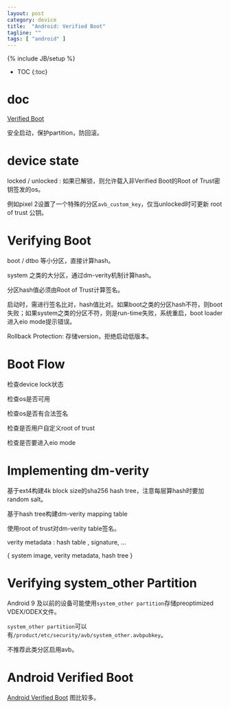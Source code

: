 ```yaml
---
layout: post
category: device
title:  "Android: Verified Boot"
tagline: ""
tags: [ "android" ] 
---
```

{% include JB/setup %}

* TOC
{:toc}

# doc

[Verified Boot](https://source.android.com/security/verifiedboot)

安全启动，保护partition，防回滚。

# device state

locked / unlocked : 如果已解锁，则允许载入非Verified Boot的Root of Trust密钥签发的os。

例如pixel 2设置了一个特殊的分区`avb_custom_key`，仅当unlocked时可更新 root of trust 公钥。

# Verifying Boot

boot / dtbo 等小分区，直接计算hash。

system 之类的大分区，通过dm-verity机制计算hash。

分区hash值必须由Root of Trust计算签名。

启动时，需进行签名比对，hash值比对。如果boot之类的分区hash不符，则boot失败；如果system之类的分区不符，则是run-time失败，系统重启，boot loader进入eio mode提示错误。

Rollback Protection: 存储version，拒绝启动低版本。

# Boot Flow

检查device lock状态

检查os是否可用

检查os是否有合法签名

检查是否用户自定义root of trust

检查是否要进入eio mode

#  Implementing dm-verity 

基于ext4构建4k block size的sha256 hash tree，注意每层算hash时要加random salt。

基于hash tree构建dm-verity mapping table

使用root of trust对dm-verity table签名。

verity metadata : hash table , signature, ...

{ system image, verity metadata, hash tree }

#  Verifying system_other Partition 

Android 9 及以前的设备可能使用`system_other partition`存储preoptimized VDEX/ODEX文件。

`system_other partition`可以有`/product/etc/security/avb/system_other.avbpubkey`。

不推荐此类分区启用avb。

# Android Verified Boot

[Android Verified Boot](https://android.googlesource.com/platform/external/avb/+/master/README.md) 图比较多。

